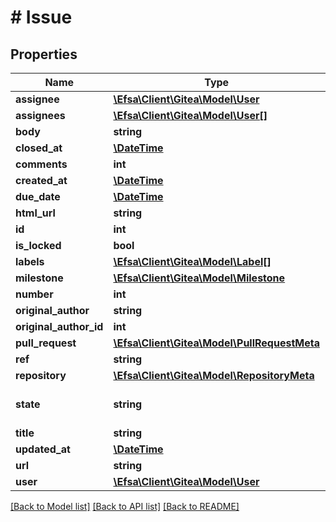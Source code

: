 # # Issue

## Properties

Name | Type | Description | Notes
------------ | ------------- | ------------- | -------------
**assignee** | [**\Efsa\Client\Gitea\Model\User**](User.md) |  | [optional]
**assignees** | [**\Efsa\Client\Gitea\Model\User[]**](User.md) |  | [optional]
**body** | **string** |  | [optional]
**closed_at** | [**\DateTime**](\DateTime.md) |  | [optional]
**comments** | **int** |  | [optional]
**created_at** | [**\DateTime**](\DateTime.md) |  | [optional]
**due_date** | [**\DateTime**](\DateTime.md) |  | [optional]
**html_url** | **string** |  | [optional]
**id** | **int** |  | [optional]
**is_locked** | **bool** |  | [optional]
**labels** | [**\Efsa\Client\Gitea\Model\Label[]**](Label.md) |  | [optional]
**milestone** | [**\Efsa\Client\Gitea\Model\Milestone**](Milestone.md) |  | [optional]
**number** | **int** |  | [optional]
**original_author** | **string** |  | [optional]
**original_author_id** | **int** |  | [optional]
**pull_request** | [**\Efsa\Client\Gitea\Model\PullRequestMeta**](PullRequestMeta.md) |  | [optional]
**ref** | **string** |  | [optional]
**repository** | [**\Efsa\Client\Gitea\Model\RepositoryMeta**](RepositoryMeta.md) |  | [optional]
**state** | **string** | StateType issue state type | [optional]
**title** | **string** |  | [optional]
**updated_at** | [**\DateTime**](\DateTime.md) |  | [optional]
**url** | **string** |  | [optional]
**user** | [**\Efsa\Client\Gitea\Model\User**](User.md) |  | [optional]

[[Back to Model list]](../../README.md#models) [[Back to API list]](../../README.md#endpoints) [[Back to README]](../../README.md)
